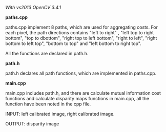 *With vs2013 OpenCV 3.4.1*

**paths.cpp**
  
  paths.cpp implement 8 paths, which are used for aggregating costs. For each pixel, the path directions contains "left to right"
  , "left top to right bottom", "top to dbottom", "right top to left bottom", "right to left", "right bottom to left top", 
  "bottom to top" and "left bottom to right top".
  
  All the functions are declared in path.h.
  
  
**path.h**
  
  path.h  declares all path functions, which are implemented in paths.cpp.
  
  
**main.cpp**
  
  main.cpp includes path.h, and there are calculate mutual information cost functions and calculate disparity maps functions in main.cpp,
  all the function have been noted in the cpp file.
  
  INPUT: left calibrated image, right calibrated image.
  
  OUTPUT: disparity image
